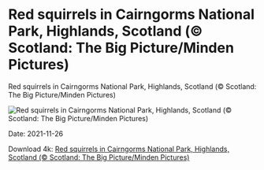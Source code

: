 # Red squirrels in Cairngorms National Park, Highlands, Scotland (© Scotland: The Big Picture/Minden Pictures)

Red squirrels in Cairngorms National Park, Highlands, Scotland (© Scotland: The Big Picture/Minden Pictures)

![Red squirrels in Cairngorms National Park, Highlands, Scotland (© Scotland: The Big Picture/Minden Pictures)](https://bing.com/th?id=OHR.SquirrelsCairngorms_EN-US5854811896_UHD.jpg&w=1024&h=576)

Date: 2021-11-26

Download 4k: [Red squirrels in Cairngorms National Park, Highlands, Scotland (© Scotland: The Big Picture/Minden Pictures)](https://bing.com/th?id=OHR.SquirrelsCairngorms_EN-US5854811896_UHD.jpg)

